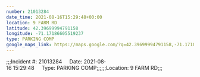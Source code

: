 ```yaml
---
number: 21013284
date_time: 2021-08-16T15:29:48+00:00
location: 9 FARM RD
latitude: 42.39699994791158
longitude: -71.17186605519237
type: PARKING COMP
google_maps_link: https://maps.google.com/?q=42.39699994791158,-71.17186605519237
---
```


;;;Incident #: 21013284     Date: 2021‐08‐16 15:29:48     Type: PARKING COMP;;;;;;Location: 9 FARM RD;;;
